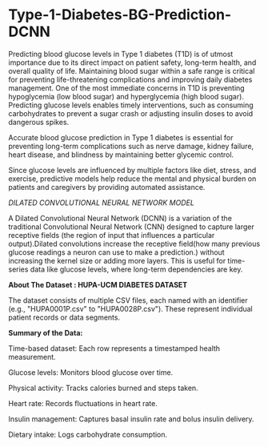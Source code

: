 # Type-1-Diabetes-BG-Prediction-DCNN

Predicting blood glucose levels in Type 1 diabetes (T1D) is of utmost importance due to its direct impact on patient safety, long-term health, and overall quality of life. Maintaining blood sugar within a safe range is critical for preventing life-threatening complications and improving daily diabetes management. One of the most immediate concerns in T1D is preventing hypoglycemia (low blood sugar) and hyperglycemia (high blood sugar). Predicting glucose levels enables timely interventions, such as consuming carbohydrates to prevent a sugar crash or adjusting insulin doses to avoid dangerous spikes.

Accurate blood glucose prediction in Type 1 diabetes is essential for preventing long-term complications such as nerve damage, kidney failure, heart disease, and blindness by maintaining better glycemic control. 

Since glucose levels are influenced by multiple factors like diet, stress, and exercise, predictive models help reduce the mental and physical burden on patients and caregivers by providing automated assistance.

*DILATED CONVOLUTIONAL NEURAL NETWORK MODEL*

A Dilated Convolutional Neural Network (DCNN) is a variation of the traditional Convolutional Neural Network (CNN) designed to capture larger receptive fields (the region of input that influences a particular output).Dilated convolutions increase the receptive field(how many previous glucose readings a neuron can use to make a prediction.) without increasing the kernel size or adding more layers. This is useful for time-series data like glucose levels, where long-term dependencies are key. 

**About The Dataset : HUPA-UCM DIABETES DATASET**

The dataset consists of multiple CSV files, each named with an identifier (e.g., "HUPA0001P.csv" to "HUPA0028P.csv"). These represent individual patient records or data segments.


**Summary of the Data:**

Time-based dataset: Each row represents a timestamped health measurement.

Glucose levels: Monitors blood glucose over time.

Physical activity: Tracks calories burned and steps taken.

Heart rate: Records fluctuations in heart rate.

Insulin management: Captures basal insulin rate and bolus insulin delivery.

Dietary intake: Logs carbohydrate consumption.


